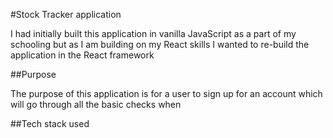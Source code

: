#Stock Tracker application 

I had initially built this application in vanilla JavaScript as a part of my schooling but as I am building on my React skills I wanted to re-build the application in the React framework

##Purpose

The purpose of this application is for a user to sign up for an account which will go through all the basic checks when

##Tech stack used